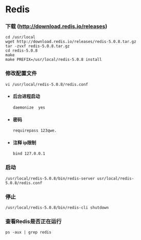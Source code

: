# Redis

### 下载 (http://download.redis.io/releases)
```
cd /usr/local
wget http://download.redis.io/releases/redis-5.0.8.tar.gz
tar -zvxf redis-5.0.8.tar.gz
cd redis-5.0.8
make
make PREFIX=/usr/local/redis-5.0.8 install
```

### 修改配置文件
`vi /usr/local/redis-5.0.8/redis.conf`
* #### 后台进程启动
  `daemonize  yes`
* #### 密码 
  `requirepass 123qwe.`
* #### 注释 ip限制 
  `bind 127.0.0.1`

### 启动
`/usr/local/redis-5.0.8/bin/redis-server usr/local/redis-5.0.8/redis.conf`

### 停止
`/usr/local/redis-5.0.8/bin/redis-cli shutdown`

### 查看Redis是否正在运行
`ps -aux | grep redis`
